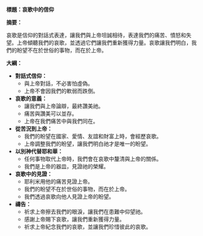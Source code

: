 **標題：哀歌中的信仰**

**摘要：**

哀歌是信仰的對話式表達，讓我們與上帝坦誠相待，表達我們的痛苦、憤怒和失望。上帝傾聽我們的哀歌，並透過它們讓我們重新獲得力量。哀歌讓我們明白，我們的盼望不在於世俗的事物，而在於上帝。

**大綱：**

* **對話式信仰：**
    * 與上帝對話，不必害怕虛偽。
    * 上帝不會因我們的軟弱而跌倒。
* **哀歌的意義：**
    * 讓我們與上帝論辯，最終讚美祂。
    * 痛苦與讚美可以並存。
    * 上帝在我們痛苦中與我們同在。
* **從苦況到上帝：**
    * 我們的盼望在國家、愛情、友誼和財富上時，會經歷哀歌。
    * 上帝調整我們的盼望，讓我們明白祂才是唯一的盼望。
* **以別神代替耶和華：**
    * 任何事物取代上帝時，我們會在哀歌中釐清與上帝的關係。
    * 我們是上帝的器皿，見證祂的榮耀。
* **哀歌中的見證：**
    * 耶利米用他的痛苦見證上帝。
    * 我們的盼望不在於世俗的事物，而在於上帝。
    * 我們透過哀歌向他人見證上帝的盼望。
* **禱告：**
    * 祈求上帝擦去我們的眼淚，讓我們在患難中仰望祂。
    * 感謝上帝賜下哀歌，讓我們重新獲得力量。
    * 祈求上帝紀念我們的哀歌，並讓我們珍惜彼此的哀歌。